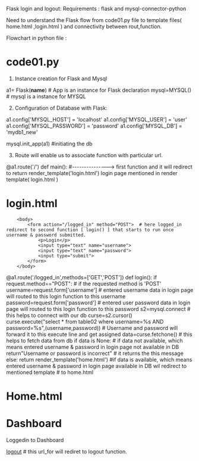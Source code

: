 Flask login and logout:
Requirements : flask and mysql-connector-python

Need to understand the Flask flow from code01.py file to template files( home.html ,login.html ) and connectivity between rout,function.

Flowchart in python file : 
# code01.py

1) Instance creation for Flask and Mysql

a1= Flask(__name__)    # App is an instance for Flask declaration 
mysql=MYSQL()           # mysql is a instance for MYSQL 

2) Configuration of Database with Flask:

a1.config['MYSQL_HOST'] = 'localhost'
a1.config['MYSQL_USER'] = 'user'
a1.config['MYSQL_PASSWORD'] = 'password'
a1.config['MYSQL_DB'] = 'mydb1_new'

mysql.init_app(a1)        #initiating the db 

3) Route will enable us to associate function with particular url.

@a1.route('/')
def main():                               #---------------> first function and it will redirect to
  return render_template('login.html')       login page mentioned in render template( login.html )

# login.html

        <body>
            <form action="/logged_in" method="POST">  # here logged_in redirect to second function [ login() ] that starts to run once username & password submitted.
                <p>Login</p>
                <input type="text" name="username">
                <input type="text" name="password">
                <input type="submit">
            </form>
        </body>

@a1.route('/logged_in',methods=['GET','POST'])
def login():
    if request.method=="POST":                      # if the requested method is 'POST'
        username=request.form['username']           # entered username data in login page will routed to this login function to this username
        password=request.form['password']           # entered user password data in login page will routed to this login function to this password
        s2=mysql.connect                            # this helps to connect with our db 
        curse=s2.cursor()                           
        curse.execute("select * from table02 where username=%s AND password=%s",(username,password))      # Username and password will forward it to this execute line and get assigned
        data=curse.fetchone()                       # this helps to fetch data from db
        if data is None:                            # if data not available, which means entered username & password in login page not available in DB 
            return"Username or password is incorrect"           # it returns the this message
        else:
            return render_template('home.html')     #if data is available, which means entered username & password in login page available in DB wil redirect to mentioned template
                                                    # to home.html

# Home.html 

<body>
  <h1>Dashboard</h1>
  <p>Loggedin to Dashboard</p>
  <div>
    <a href="{{url_for('logout')}}">logout</a>    # this url_for will rediret to logout function.
  </div>
</body>
